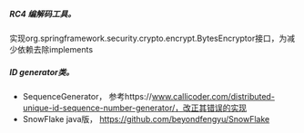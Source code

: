
##### RC4 编解码工具。
  实现org.springframework.security.crypto.encrypt.BytesEncryptor接口，为减少依赖去除implements

##### ID generator类。
 - SequenceGenerator， 参考https://www.callicoder.com/distributed-unique-id-sequence-number-generator/，改正其错误的实现
 - SnowFlake java版， https://github.com/beyondfengyu/SnowFlake
